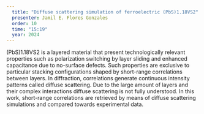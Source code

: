 ```yaml
---
  title: "Diffuse scattering simulation of ferroelectric (PbS)1.18VS2"
  presenter: Jamil E. Flores Gonzales
  order: 10
  time: "15:19"
  year: 2024
---
```

(PbS)1.18VS2 is a layered material that present technologically relevant
properties such as polarization switching by layer sliding and enhanced
capacitance due to no-surface defects. Such properties are exclusive to
particular stacking configurations shaped by short-range correlations
between layers. In diffraction, correlations generate continuous
intensity patterns called diffuse scattering. Due to the large amount of
layers and their complex interactions diffuse scattering is not fully
understood. In this work, short-range correlations are retrieved by
means of diffuse scattering simulations and compared towards
experimental data.